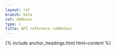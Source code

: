 ```yaml
---
layout: ref
branch: beta
ref: dmMutex
type: c
title: API reference (dmMutex)
---
```

{% include anchor_headings.html html=content %}